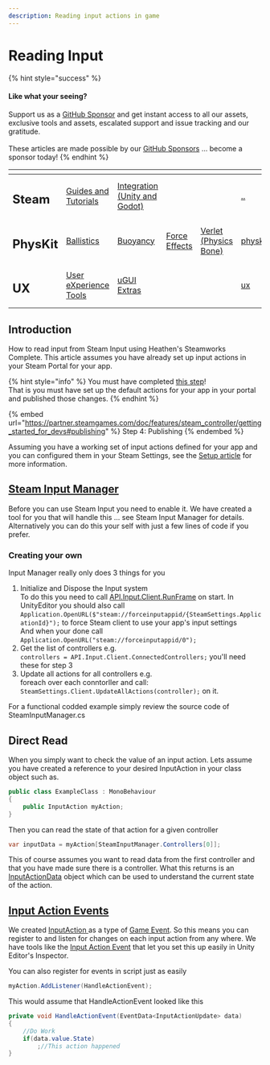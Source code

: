 ```yaml
---
description: Reading input actions in game
---
```


# Reading Input

{% hint style="success" %}
#### Like what your seeing?

Support us as a [GitHub Sponsor](../../../../become-a-sponsor/) and get instant access to all our assets, exclusive tools and assets, escalated support and issue tracking and our gratitude.\
\
These articles are made possible by our [GitHub Sponsors](../../../../become-a-sponsor/) ... become a sponsor today!
{% endhint %}

<table data-view="cards"><thead><tr><th></th><th></th><th></th><th></th><th></th><th data-hidden data-card-target data-type="content-ref"></th><th data-hidden data-card-cover data-type="files"></th></tr></thead><tbody><tr><td><h2>Steam</h2></td><td><a href="../../">Guides and Tutorials</a></td><td><a href="../../../../assets/steamworks/">Integration (Unity and Godot)</a></td><td></td><td></td><td><a href="../../">..</a></td><td><a href="../../../../.gitbook/assets/Steamworks Card.png">Steamworks Card.png</a></td></tr><tr><td><h2>PhysKit</h2></td><td><a href="../../../../assets/physkit/learning/sample-scenes/1-ballistic-basics.md">Ballistics</a></td><td><a href="../../../../assets/physkit/learning/sample-scenes/1-buoyancy-example.md">Buoyancy</a></td><td><a href="../../../../assets/physkit/learning/sample-scenes/1-force-effect-fields.md">Force Effects</a></td><td><a href="../../../../assets/physkit/learning/sample-scenes/2-verlet-spring-skinned-mesh.md">Verlet (Physics Bone)</a></td><td><a href="../../../../assets/physkit/">physkit</a></td><td><a href="../../../../.gitbook/assets/PhysKit Card.png">PhysKit Card.png</a></td></tr><tr><td><h2>UX</h2></td><td><a href="../../../../assets/ux/learning/core-concepts/">User eXperience Tools</a></td><td><a href="../../../../assets/ux/learning/ugui-extras/">uGUI Extras</a></td><td></td><td></td><td><a href="../../../../assets/ux/">ux</a></td><td><a href="../../../../.gitbook/assets/Splash Screen (1).png">Splash Screen (1).png</a></td></tr></tbody></table>

## &#x20;Introduction

How to read input from Steam Input using Heathen's Steamworks Complete. This article assumes you have already set up input actions in your Steam Portal for your app.&#x20;

{% hint style="info" %}
You must have completed [this step](https://partner.steamgames.com/doc/features/steam\_controller/getting\_started\_for\_devs#publishing)!\
That is you must have set up the default actions for your app in your portal and published those changes.
{% endhint %}

{% embed url="https://partner.steamgames.com/doc/features/steam_controller/getting_started_for_devs#publishing" %}
Step 4: Publishing
{% endembed %}

Assuming you have a working set of input actions defined for your app and you can configured them in your Steam Settings, see the [Setup article](getting-started.md) for more information.

## [Steam Input Manager](../../../../assets/steamworks/unity/components/steam-input-manager.md)

Before you can use Steam Input you need to enable it. We have created a tool for you that will handle this ... see Steam Input Manager for details. Alternatively you can do this your self with just a few lines of code if you prefer.

### Creating your own

Input Manager really only does 3 things for you

1. Initialize and Dispose the Input system\
   To do this you need to call [API.Input.Client.RunFrame](../../../../assets/steamworks/api/input.md#run-frame) on start. In UnityEditor you should also call `Application.OpenURL($"steam://forceinputappid/{SteamSettings.ApplicationId}");` to force Steam client to use your app's input settings\
   And when your done call `Application.OpenURL("steam://forceinputappid/0");`
2. Get the list of controllers e.g.\
   `controllers = API.Input.Client.ConnectedControllers;` you'll need these for step 3
3. Update all actions for all controllers e.g.\
   foreach over each conntorller and call: `SteamSettings.Client.UpdateAllActions(controller);` on it.

For a functional codded example simply review the source code of SteamInputManager.cs

## Direct Read

When you simply want to check the value of an input action. Lets assume you have created a reference to your desired InputAction in your class object such as.

```csharp
public class ExampleClass : MonoBehaviour
{
    public InputAction myAction;
}
```

Then you can read the state of that action for a given controller&#x20;

```csharp
var inputData = myAction[SteamInputManager.Controllers[0]];
```

This of course assumes you want to read data from the first controller and that you have made sure there is a controller. What this returns is an [InputActionData](../../../../assets/steamworks/objects/input-action-data.md) object which can be used to understand the current state of the action.

## [Input Action Events](../../../../assets/steamworks/unity/components/input-action-event.md)

We created [InputAction ](../../../../assets/steamworks/unity/scriptable-objects/input-action.md)as a type of [Game Event](../../../../assets/system-core/game-events.md). So this means you can register to and listen for changes on each input action from any where. We have tools like the [Input Action Event](../../../../assets/steamworks/unity/components/input-action-event.md) that let you set this up easily in Unity Editor's Inspector.

You can also register for events in script just as easily

```csharp
myAction.AddListener(HandleActionEvent);
```

This would assume that HandleActionEvent looked like this

```csharp
private void HandleActionEvent(EventData<InputActionUpdate> data)
{
    //Do Work
    if(data.value.State)
        ;//This action happened
}
```
